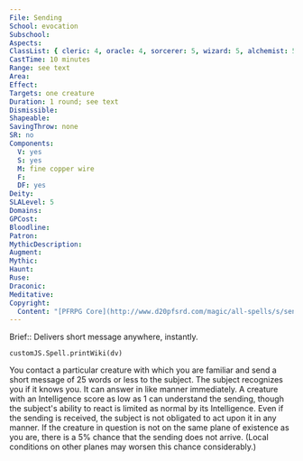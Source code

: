 ```yaml
---
File: Sending
School: evocation
Subschool: 
Aspects: 
ClassList: { cleric: 4, oracle: 4, sorcerer: 5, wizard: 5, alchemist: 5, summoner: 4, inquisitor: 4, shaman: 4, occultist: 4, psychic: 4, mesmerist: 3, spiritualist: 5, unchained summoner: 5, medium: 3 }
CastTime: 10 minutes
Range: see text
Area: 
Effect: 
Targets: one creature
Duration: 1 round; see text
Dismissible: 
Shapeable: 
SavingThrow: none
SR: no
Components:
  V: yes
  S: yes
  M: fine copper wire
  F: 
  DF: yes
Deity: 
SLALevel: 5
Domains: 
GPCost: 
Bloodline: 
Patron: 
MythicDescription: 
Augment: 
Mythic: 
Haunt: 
Ruse: 
Draconic: 
Meditative: 
Copyright:
  Content: "[PFRPG Core](http://www.d20pfsrd.com/magic/all-spells/s/sending)"
---
```

Brief:: Delivers short message anywhere, instantly.

```dataviewjs
customJS.Spell.printWiki(dv)
```

You contact a particular creature with which you are familiar and send a short message of 25 words or less to the subject. The subject recognizes you if it knows you. It can answer in like manner immediately. A creature with an Intelligence score as low as 1 can understand the sending, though the subject's ability to react is limited as normal by its Intelligence. Even if the sending is received, the subject is not obligated to act upon it in any manner.  If the creature in question is not on the same plane of existence as you are, there is a 5% chance that the sending does not arrive. (Local conditions on other planes may worsen this chance considerably.)
